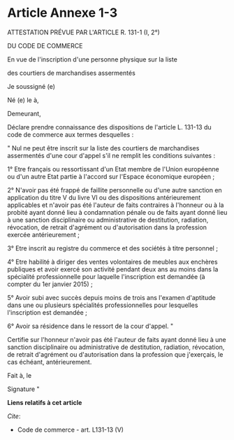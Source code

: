# Article Annexe 1-3

ATTESTATION PRÉVUE PAR L'ARTICLE R. 131-1 (I, 2°) 

DU CODE DE COMMERCE 

En vue de l'inscription d'une personne physique sur la liste 

des courtiers de marchandises assermentés 

Je soussigné (e) 

Né (e) le à, 

Demeurant, 

Déclare prendre connaissance des dispositions de l'article L. 131-13 du code de commerce aux termes desquelles : 

" Nul ne peut être inscrit sur la liste des courtiers de marchandises assermentés d'une cour d'appel s'il ne remplit les
conditions suivantes : 

1° Etre français ou ressortissant d'un Etat membre de l'Union européenne ou d'un autre Etat partie à l'accord sur l'Espace
économique européen ; 

2° N'avoir pas été frappé de faillite personnelle ou d'une autre sanction en application du titre V du livre VI ou des
dispositions antérieurement applicables et n'avoir pas été l'auteur de faits contraires à l'honneur ou à la probité ayant
donné lieu à condamnation pénale ou de faits ayant donné lieu à une sanction disciplinaire ou administrative de destitution,
radiation, révocation, de retrait d'agrément ou d'autorisation dans la profession exercée antérieurement ; 

3° Etre inscrit au registre du commerce et des sociétés à titre personnel ; 

4° Etre habilité à diriger des ventes volontaires de meubles aux enchères publiques et avoir exercé son activité pendant deux
ans au moins dans la spécialité professionnelle pour laquelle l'inscription est demandée (à compter du 1er janvier 2015) ; 

5° Avoir subi avec succès depuis moins de trois ans l'examen d'aptitude dans une ou plusieurs spécialités professionnelles
pour lesquelles l'inscription est demandée ; 

6° Avoir sa résidence dans le ressort de la cour d'appel. " 

Certifie sur l'honneur n'avoir pas été l'auteur de faits ayant donné lieu à une sanction disciplinaire ou administrative de
destitution, radiation, révocation, de retrait d'agrément ou d'autorisation dans la profession que j'exerçais, le cas
échéant, antérieurement. 

Fait à, le 

Signature "

**Liens relatifs à cet article**

_Cite_:

  - Code de commerce - art. L131-13 (V)

